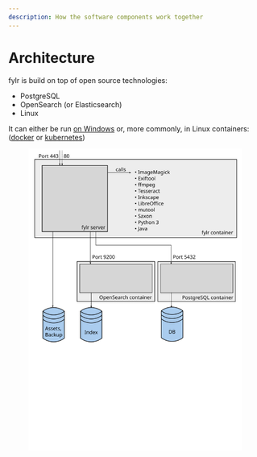 ```yaml
---
description: How the software components work together
---
```


# Architecture

fylr is build on top of open source technologies:

* PostgreSQL
* OpenSearch (or Elasticsearch)
* Linux

It can either be run [on Windows](installation/windows.md) or, more commonly, in Linux containers: ([docker](installation/#linux) or [kubernetes](installation/helm.md))

<figure><img src="../.gitbook/assets/fylr-arch.svg" alt=""><figcaption></figcaption></figure>
